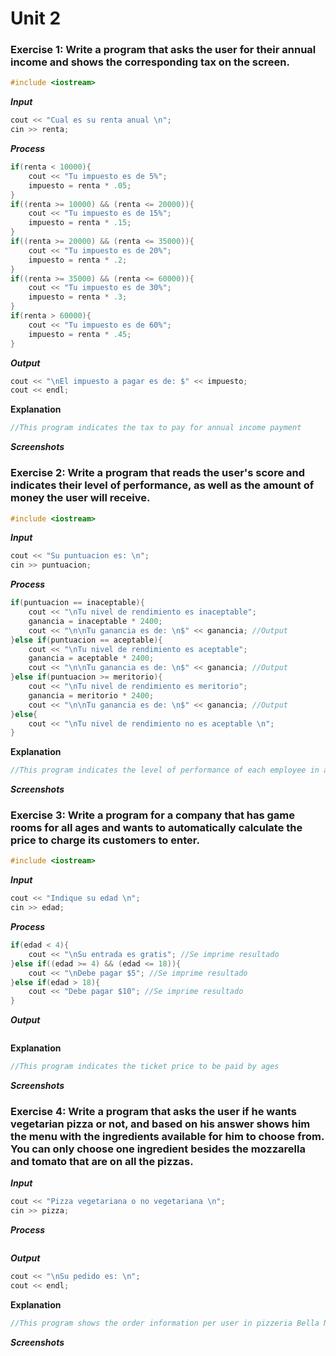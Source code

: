 # **Unit 2**

### **Exercise 1: Write a program that asks the user for their annual income and shows the corresponding tax on the screen.**

```c++
#include <iostream>
```

***Input*** 
```c++
cout << "Cual es su renta anual \n";
cin >> renta;
```

***Process*** 
```c++
if(renta < 10000){
    cout << "Tu impuesto es de 5%";
    impuesto = renta * .05;
}
if((renta >= 10000) && (renta <= 20000)){
    cout << "Tu impuesto es de 15%";
    impuesto = renta * .15;
}
if((renta >= 20000) && (renta <= 35000)){
    cout << "Tu impuesto es de 20%";
    impuesto = renta * .2;
}
if((renta >= 35000) && (renta <= 60000)){
    cout << "Tu impuesto es de 30%";
    impuesto = renta * .3;
}
if(renta > 60000){
    cout << "Tu impuesto es de 60%";
    impuesto = renta * .45;
}
```

***Output***
```c++
cout << "\nEl impuesto a pagar es de: $" << impuesto;
cout << endl; 
```

**Explanation** 
```c++
//This program indicates the tax to pay for annual income payment
```

***Screenshots***

### **Exercise 2: Write a program that reads the user's score and indicates their level of performance, as well as the amount of money the user will receive.**

```c++
#include <iostream>
```

***Input***
```c++
cout << "Su puntuacion es: \n";
cin >> puntuacion;
```

***Process*** 
```c++
if(puntuacion == inaceptable){
    cout << "\nTu nivel de rendimiento es inaceptable";
    ganancia = inaceptable * 2400;
    cout << "\n\nTu ganancia es de: \n$" << ganancia; //Output
}else if(puntuacion == aceptable){
    cout << "\nTu nivel de rendimiento es aceptable"; 
    ganancia = aceptable * 2400;
    cout << "\n\nTu ganancia es de: \n$" << ganancia; //Output
}else if(puntuacion >= meritorio){
    cout << "\nTu nivel de rendimiento es meritorio";
    ganancia = meritorio * 2400;
    cout << "\n\nTu ganancia es de: \n$" << ganancia; //Output
}else{
    cout << "\nTu nivel de rendimiento no es aceptable \n";
}
```

**Explanation** 
```c++
//This program indicates the level of performance of each employee in a company, and the amount of money they will receive
```

***Screenshots*** 

### **Exercise 3: Write a program for a company that has game rooms for all ages and wants to automatically calculate the price to charge its customers to enter.**

```c++
#include <iostream>
``` 

***Input*** 
```c++
cout << "Indique su edad \n";
cin >> edad;
``` 

***Process*** 
```c++
if(edad < 4){
    cout << "\nSu entrada es gratis"; //Se imprime resultado
}else if((edad >= 4) && (edad <= 18)){
    cout << "\nDebe pagar $5"; //Se imprime resultado
}else if(edad > 18){
    cout << "Debe pagar $10"; //Se imprime resultado
}
```

***Output*** 
```c++

```
**Explanation** 
```c++
//This program indicates the ticket price to be paid by ages
```

***Screenshots*** 

### **Exercise 4: Write a program that asks the user if he wants vegetarian pizza or not, and based on his answer shows him the menu with the ingredients available for him to choose from. You can only choose one ingredient besides the mozzarella and tomato that are on all the pizzas.**

***Input***
```c++
cout << "Pizza vegetariana o no vegetariana \n";
cin >> pizza;
```

***Process***
```c++

```

***Output*** 
```c++
cout << "\nSu pedido es: \n"; 
cout << endl;
```
**Explanation** 
```c++ 
//This program shows the order information per user in pizzeria Bella Napoli
```

***Screenshots***